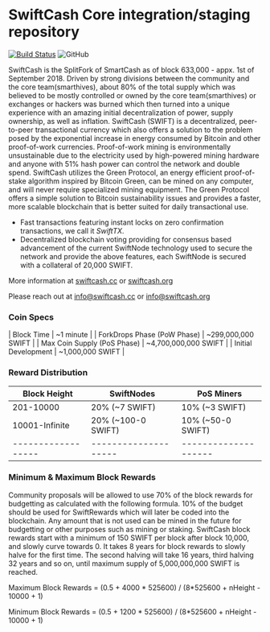 SwiftCash Core integration/staging repository
=================================================
[![Build Status](https://travis-ci.org/swiftcash/swiftcash.svg?branch=master)](https://travis-ci.org/swiftcash/swiftcash) ![GitHub](https://img.shields.io/github/license/mashape/apistatus.svg)

SwiftCash is the SplitFork of SmartCash as of block 633,000 - appx. 1st of September 2018. Driven by strong divisions between the community and the core team(smarthives), about 80% of the total supply which was believed to be mostly controlled or owned by the core team(smarthives) or exchanges or hackers was burned which then turned into a unique experience with an amazing initial decentralization of power, supply ownership, as well as inflation. SwiftCash (SWIFT) is a decentralized, peer-to-peer transactional currency which also offers a solution to the problem posed by the exponential increase in energy consumed by Bitcoin and other proof-of-work currencies. Proof-of-work mining is environmentally unsustainable due to the electricity used by high-powered mining hardware and anyone with 51% hash power can control the network and double spend. SwiftCash utilizes the Green Protocol, an energy efficient proof-of-stake algorithm inspired by Bitcoin Green, can be mined on any computer, and will never require specialized mining equipment. The Green Protocol offers a simple solution to Bitcoin sustainability issues and provides a faster, more scalable blockchain that is better suited for daily transactional use.

- Fast transactions featuring instant locks on zero confirmation transactions, we call it _SwiftTX_.
- Decentralized blockchain voting providing for consensus based advancement of the current SwiftNode
  technology used to secure the network and provide the above features, each SwiftNode is secured
  with a collateral of 20,000 SWIFT.

More information at [swiftcash.cc](http://www.swiftcash.cc) or [swiftcash.org](http://www.swiftcash.org)

Please reach out at info@swiftcash.cc or info@swiftcash.org

### Coin Specs
| Block Time                  | ~1 minute             |
| ForkDrops Phase (PoW Phase) | ~299,000,000 SWIFT    |
| Max Coin Supply (PoS Phase) | ~4,700,000,000 SWIFT  |
| Initial Development         | ~1,000,000 SWIFT      |

### Reward Distribution

| **Block Height** | **SwiftNodes**     | **PoS Miners**     |
|------------------|--------------------|--------------------|
| 201-10000        | 20% (~7 SWIFT)     | 10% (~3 SWIFT)     | 
| 10001-Infinite   | 20% (~100-0 SWIFT) | 10% (~50-0 SWIFT)  |
|------------------|--------------------|--------------------|

### Minimum & Maximum Block Rewards

Community proposals will be allowed to use 70% of the block rewards for budgetting as calculated with the following formula. 10% of the budget should be used for SwiftRewards which will later be coded into the blockchain. Any amount that is not used can be mined in the future for budgetting or other purposes such as mining or staking. SwiftCash block rewards start with a minimum of 150 SWIFT per block after block 10,000, and slowly curve towards 0. It takes 8 years for block rewards to slowly halve for the first time. The second halving will take 16 years, third halving 32 years and so on, until maximum supply of 5,000,000,000 SWIFT is reached.

Maximum Block Rewards = (0.5 + 4000 * 525600) / (8*525600 + nHeight - 10000 + 1)

Minimum Block Rewards = (0.5 + 1200 * 525600) / (8*525600 + nHeight - 10000 + 1)
